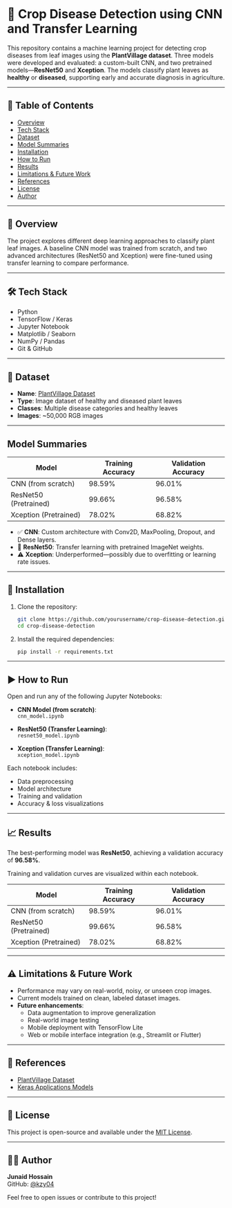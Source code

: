 # 🌿 Crop Disease Detection using CNN and Transfer Learning

This repository contains a machine learning project for detecting crop diseases from leaf images using the **PlantVillage dataset**. Three models were developed and evaluated: a custom-built CNN, and two pretrained models—**ResNet50** and **Xception**. The models classify plant leaves as **healthy** or **diseased**, supporting early and accurate diagnosis in agriculture.

---

## 📂 Table of Contents

- [Overview](#overview)
- [Tech Stack](#tech-stack)
- [Dataset](#dataset)
- [Model Summaries](#model-summaries)
- [Installation](#installation)
- [How to Run](#how-to-run)
- [Results](#results)
- [Limitations & Future Work](#limitations--future-work)
- [References](#references)
- [License](#license)
- [Author](#author)

---

## 📜 Overview

The project explores different deep learning approaches to classify plant leaf images. A baseline CNN model was trained from scratch, and two advanced architectures (ResNet50 and Xception) were fine-tuned using transfer learning to compare performance.

---

## 🛠 Tech Stack

- Python
- TensorFlow / Keras
- Jupyter Notebook
- Matplotlib / Seaborn
- NumPy / Pandas
- Git & GitHub

---

## 🌱 Dataset

- **Name**: [PlantVillage Dataset](https://www.kaggle.com/datasets/emmarex/plantdisease)
- **Type**: Image dataset of healthy and diseased plant leaves
- **Classes**: Multiple disease categories and healthy leaves
- **Images**: ~50,000 RGB images

---

## Model Summaries

| Model               | Training Accuracy | Validation Accuracy |
|---------------------|-------------------|----------------------|
| CNN (from scratch)  | 98.59%            | 96.01%               |
| ResNet50 (Pretrained) | 99.66%            | 96.58%               |
| Xception (Pretrained) | 78.02%            | 68.82%               |

- ✅ **CNN**: Custom architecture with Conv2D, MaxPooling, Dropout, and Dense layers.
- 🔁 **ResNet50**: Transfer learning with pretrained ImageNet weights.
- ⚠️ **Xception**: Underperformed—possibly due to overfitting or learning rate issues.

---

## 💾 Installation

1. Clone the repository:
   ```bash
   git clone https://github.com/yourusername/crop-disease-detection.git
   cd crop-disease-detection
2. Install the required dependencies:
   ```bash
   pip install -r requirements.txt

---

## ▶️ How to Run

Open and run any of the following Jupyter Notebooks:

- **CNN Model (from scratch)**:  
  `cnn_model.ipynb`

- **ResNet50 (Transfer Learning)**:  
  `resnet50_model.ipynb`

- **Xception (Transfer Learning)**:  
  `xception_model.ipynb`

Each notebook includes:
- Data preprocessing
- Model architecture
- Training and validation
- Accuracy & loss visualizations

---

## 📈 Results

The best-performing model was **ResNet50**, achieving a validation accuracy of **96.58%**.

Training and validation curves are visualized within each notebook.

| Model               | Training Accuracy | Validation Accuracy |
|---------------------|-------------------|----------------------|
| CNN (from scratch)  | 98.59%            | 96.01%               |
| ResNet50 (Pretrained) | 99.66%            | 96.58%               |
| Xception (Pretrained) | 78.02%            | 68.82%               |

---

## ⚠️ Limitations & Future Work

- Performance may vary on real-world, noisy, or unseen crop images.
- Current models trained on clean, labeled dataset images.
- **Future enhancements**:
  - Data augmentation to improve generalization
  - Real-world image testing
  - Mobile deployment with TensorFlow Lite
  - Web or mobile interface integration (e.g., Streamlit or Flutter)

---

## 🔗 References

- [PlantVillage Dataset](https://www.kaggle.com/datasets/emmarex/plantdisease)
- [Keras Applications Models](https://keras.io/api/applications/)

---

## 📄 License

This project is open-source and available under the [MIT License](LICENSE).

---

## 🙋‍♂️ Author

**Junaid Hossain**  
GitHub: [@kzy04](https://github.com/kzy04)

Feel free to open issues or contribute to this project!
